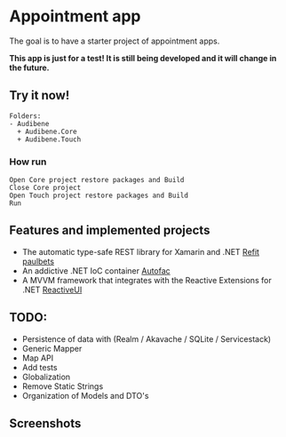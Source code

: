 # Appointment app

The goal is to have a starter project of appointment apps.

**This app is just for a test! It is still being developed and it will change in the future.**

## Try it now!
```
Folders:
- Audibene
  + Audibene.Core
  + Audibene.Touch
```
### How run

```
Open Core project restore packages and Build
Close Core project
Open Touch project restore packages and Build
Run
```

## Features and implemented projects

- The automatic type-safe REST library for Xamarin and .NET [Refit paulbets](https://github.com/paulcbetts/refit)
- An addictive .NET IoC container [Autofac](http://autofac.org)
- A MVVM framework that integrates with the Reactive Extensions for .NET [ReactiveUI](https://github.com/reactiveui/ReactiveUI#-reactiveui)

## TODO:

- Persistence of data with (Realm / Akavache / SQLite / Servicestack)
- Generic Mapper
- Map API 
- Add tests
- Globalization
- Remove Static Strings
- Organization of Models and DTO's

## Screenshots
